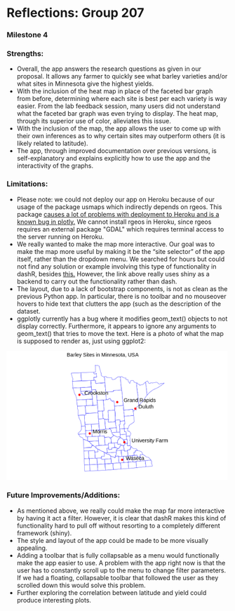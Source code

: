 # Reflections: Group 207
### Milestone 4

### Strengths:
- Overall, the app answers the research questions as given in our proposal. It allows any farmer to quickly see what barley varieties and/or what sites in Minnesota give the highest yields.
- With the inclusion of the heat map in place of the faceted bar graph from before, determining where each site is best per each variety is way easier. From the lab feedback session, many users did not understand what the faceted bar graph was even trying to display. The heat map, through its superior use of color, alleviates this issue.
- With the inclusion of the map, the app allows the user to come up with their own inferences as to why certain sites may outperform others (it is likely related to latitude).
- The app, through improved documentation over previous versions, is self-explanatory and explains explicitly how to use the app and the interactivity of the graphs.

### Limitations:

- Please note: we could not deploy our app on Heroku because of our usage of the package usmaps which indirectly depends on rgeos. This package [causes a lot of problems with deployment to Heroku and is a known bug in plotly.](https://ubc-mds.slack.com/archives/C24J4AW3Z/p1576255148006900?thread_ts=1576188029.304900&cid=C24J4AW3Z) We cannot install rgeos in Heroku, since rgeos requires an external package "GDAL" which requires terminal access to the server running on Heroku.  
- We really wanted to make the map more interactive. Our goal was to make the map more useful by making it be the “site selector” of the app itself, rather than the dropdown menu. We searched for hours but could not find any solution or example involving this type of functionality in dashR, besides [this.](https://plotly-r.com/linking-views-with-shiny.html#shiny-plotly-inputs) However, the link above really uses shiny as a backend to carry out the functionality rather than dash.
- The layout, due to a lack of bootstrap components, is not as clean as the previous Python app. In particular, there is no toolbar and no mouseover hovers to hide text that clutters the app (such as the description of the dataset.
- ggplotly currently has a bug where it modifies geom_text() objects to not display correctly. Furthermore, it appears to ignore any arguments to geom_text() that tries to move the text. Here is a photo of what the map is supposed to render as, just using ggplot2:

![Image](img/map.png) 

### Future Improvements/Additions:

  - As mentioned above, we really could make the map far more interactive by having it act a filter. However, it is clear that dashR makes this kind of functionality hard to pull off without resorting to a completely different framework (shiny).
  - The style and layout of the app could be made to be more visually appealing.
  - Adding a toolbar that is fully collapsable as a menu would functionally make the app easier to use. A problem with the app right now is that the user has to constantly scroll up to the menu to change filter parameters. If we had a floating, collapsable toolbar that followed the user as they scrolled down this would solve this problem.
  - Further exploring the correlation between latitude and yield could produce interesting plots.